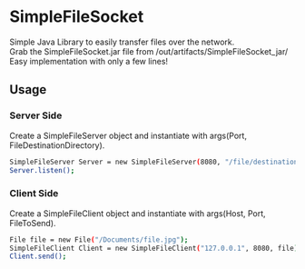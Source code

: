 # SimpleFileSocket
Simple Java Library to easily transfer files over the network.\
Grab the SimpleFileSocket.jar file from /out/artifacts/SimpleFileSocket_jar/\
Easy implementation with only a few lines!

## Usage
### Server Side
Create a SimpleFileServer object and instantiate with args(Port, FileDestinationDirectory).
```bash
SimpleFileServer Server = new SimpleFileServer(8080, "/file/destination/directory");
Server.listen();
```
### Client Side
Create a SimpleFileClient object and instantiate with args(Host, Port, FileToSend).
```bash
File file = new File("/Documents/file.jpg");
SimpleFileClient Client = new SimpleFileClient("127.0.0.1", 8080, file);
Client.send();
```
